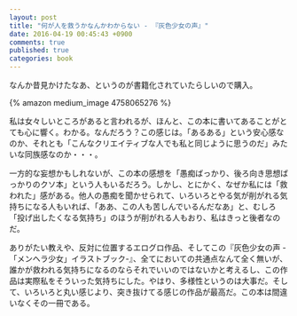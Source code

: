 ```yaml
---
layout: post
title: "何が人を救うかなんかわからない - 『灰色少女の声』"
date: 2016-04-19 00:45:43 +0900
comments: true
published: true
categories: book
---
```


なんか昔見かけたなあ、というのが書籍化されていたらしいので購入。

{% amazon medium_image 4758065276 %}

私は女々しいところがあると言われるが、ほんと、この本に書いてあることがとても心に響く。わかる。なんだろう？この感じは。「あるある」という安心感なのか、それとも「こんなクリエイティブな人でも私と同じように思うのだ」みたいな同族感なのか・・・。

一方的な妄想かもしれないが、この本の感想を「愚痴ばっかり、後ろ向き思想ばっかりのクソ本」という人もいるだろう。しかし、とにかく、なぜか私には「救われた」感がある。他人の愚痴を聞かせられて、いろいろとやる気が削がれる気持ちになる人もいれば、「ああ、この人も苦しんでいるんだなあ」と、むしろ「投げ出したくなる気持ち」のほうが削がれる人もおり、私はきっと後者なのだ。

ありがたい教えや、反対に位置するエログロ作品、そしてこの『灰色少女の声 -「メンヘラ少女」イラストブック-』、全てにおいての共通点なんて全く無いが、誰かが救われる気持ちになるのならそれでいいのではないかと考えるし、この作品は実際私をそういった気持ちにした。やはり、多様性というのは大事だ。そして、いろいろと丸い感じより、突き抜けてる感じの作品が最高だ。この本は間違いなくその一冊である。
